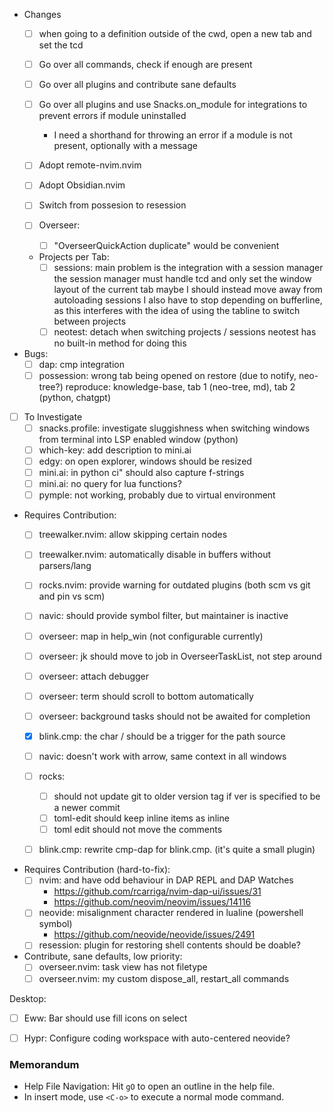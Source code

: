 - Changes
    - [ ] when going to a definition outside of the cwd, open a new tab and set the tcd
    - [ ] Go over all commands, check if enough are present
    - [ ] Go over all plugins and contribute sane defaults
    - [ ] Go over all plugins and use Snacks.on_module for integrations to prevent errors if module uninstalled
        - I need a shorthand for throwing an error if a module is not present,
          optionally with a message

    - [ ] Adopt remote-nvim.nvim
    - [ ] Adopt Obsidian.nvim
    - [ ] Switch from possesion to resession
    - [ ] Overseer:
        - [ ] "OverseerQuickAction duplicate" would be convenient

    - Projects per Tab:
        - [ ] sessions: main problem is the integration with a session manager
            the session manager must handle tcd and only set the window layout of the current tab
            maybe I should instead move away from autoloading sessions
            I also have to stop depending on bufferline, as this interferes with
            the idea of using the tabline to switch between projects
        - [ ] neotest: detach when switching projects / sessions
                neotest has no built-in method for doing this
- Bugs:
    - [ ] dap: cmp integration
    - [ ] possession: wrong tab being opened on restore (due to notify, neo-tree?)
            reproduce: knowledge-base, tab 1 (neo-tree, md), tab 2 (python, chatgpt)

- [ ] To Investigate
    - [ ] snacks.profile: investigate sluggishness when switching windows from
      terminal into LSP enabled window (python)
    - [ ] which-key: add description to mini.ai
    - [ ] edgy: on open explorer, windows should be resized
    - [ ] mini.ai: in python ci" should also capture f-strings
    - [ ] mini.ai: no query for lua functions?
    - [ ] pymple: not working, probably due to virtual environment

- Requires Contribution:
    - [ ] treewalker.nvim: allow skipping certain nodes
    - [ ] treewalker.nvim: automatically disable in buffers without parsers/lang
    - [ ] rocks.nvim: provide warning for outdated plugins (both scm vs git and pin vs scm)
    - [ ] navic: should provide symbol filter, but maintainer is inactive
    - [ ] overseer: map <esc> in help_win (not configurable currently)
    - [ ] overseer: jk should move to job in OverseerTaskList, not step around
    - [ ] overseer: attach debugger
    - [ ] overseer: term should scroll to bottom automatically
    - [ ] overseer: background tasks should not be awaited for completion
    - [x] blink.cmp: the char / should be a trigger for the path source
    - [ ] navic: doesn't work with arrow, same context in all windows
    - [ ] rocks:
        - [ ] should not update git to older version tag if ver is specified to be a newer commit
        - [ ] toml-edit should keep inline items as inline
        - [ ] toml edit should not move the comments  
    - [ ] blink.cmp: rewrite cmp-dap for blink.cmp. (it's quite a small plugin) 


- Requires Contribution (hard-to-fix):
    - [ ] nvim: <BS> and <C-BS> have odd behaviour in DAP REPL and DAP Watches
        - https://github.com/rcarriga/nvim-dap-ui/issues/31
        - https://github.com/neovim/neovim/issues/14116
    - [ ] neovide: misalignment character rendered in lualine (powershell symbol)
        - https://github.com/neovide/neovide/issues/2491
    - [ ] resession: plugin for restoring shell contents
        should be doable?

- Contribute, sane defaults, low priority:
    - [ ] overseer.nvim: task view has not filetype
    - [ ] overseer.nvim: my custom dispose_all, restart_all commands

Desktop:
- [ ] Eww: Bar should use fill icons on select
- [ ] Hypr: Configure coding workspace with auto-centered neovide?


### Memorandum
- Help File Navigation: Hit `gO` to open an outline in the help file.
- In insert mode, use `<C-o>` to execute a normal mode command.

